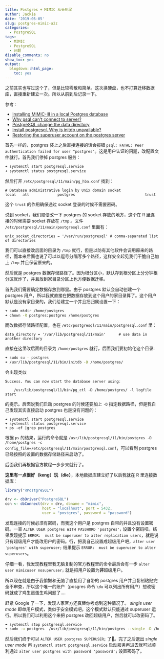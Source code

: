 ```yaml
---
title: Postgres + MIMIC 从头到尾
author: Jackie
date: '2019-05-05'
slug: postgres-mimic-a2z
categories:
  - PostgreSQL
tags:
  - MIMIC
  - PostgreSQL
  - 问题
disable_comments: no
show_toc: yes
output:
  blogdown::html_page:
    toc: yes
---
```



之前其实也写过这个了，但是比较零散和简单。这次换硬盘，也不打算迁移数据库，直接重新建立一次。所以从前到后记录一下。

参考：

- [Installing MIMIC-III in a local Postgres database](https://mimic.physionet.org/tutorials/install-mimic-locally-ubuntu/)
- [Why psql can't connect to server?](https://stackoverflow.com/questions/31645550/why-psql-cant-connect-to-server)
- [PostgreSQL change the data directory](https://stackoverflow.com/questions/37901481/postgresql-change-the-data-directory)
- [Install postgresql. Why is initdb unavailable?](https://askubuntu.com/questions/371737/install-postgresql-why-is-initdb-unavailable)
- [Restoring the superuser account on the postgres server](https://dba.stackexchange.com/questions/61781/restoring-the-superuser-account-on-the-postgres-server)

首先一样的，postgres 装上之后直接连接的话会报错 `psql: FATAL: Peer authentication failed for user "postgres"`。这是用户认证的问题，改配置文件就行。首先我们停掉 postgres 服务：

```bash
➜ systemctl start postgresql.service
➜ systemctl status postgresql.service
```

然后打开 `/etc/postgresql/11/main/pg_hba.conf` 找到：

```
# Database administrative login by Unix domain socket
local   all             postgres                                trust
```

这个 `trust` 的作用确保通过 socket 登录的时候不需要密码。

说到 socket，我们顺便改一下 postgres 的 socket 存放的地方，这个在 R 里连接的时候需要 socket 存放在 `/tmp` 。文件 `/etc/postgresql/11/main/postgresql.conf` 里面有：

```
unix_socket_directories = '/var/run/postgresql'	# comma-separated list of directories
```

我们可以直接改后面的目录为 `/tmp` 就行，但是以防有其他软件会调用原来的路径，而本来后面也说了可以以逗号分隔写多个路径，这样安全起见我们干脆自己加上 `/tmp` 并且保留原来的。

然后就是 postgres 数据存储路径了。因为根分区小，默认存到根分区上分分钟根分区就炸了，并且放到家目录分区上也方便数据迁移。

首先我们需要确定数据存放到哪里。由于 postgres 默认会自动创建一个 postgres 用户，所以我就直接在把数据存放到这个用户的家目录算了。这个用户默认是没有家目录的，我们给建立一个并且把归属设置一下：

```bash
➜ sudo mkdir /home/postgres
➜ chown -R postgres:postgres /home/postgres 
```

而改数据存储路径配置，也在 `/etc/postgresql/11/main/postgresql.conf` 里：

```
data_directory = '/var/lib/postgresql/11/main'		# use data in another directory
```

直接在这里改后面的目录为 `/home/postgres` 就行。后面我们要初始化这个目录:

```bash
➜ sudo su - postgres
➜ /usr/lib/postgresql/11/bin/initdb -D /home/postgres/
```

会出现类似

```
Success. You can now start the database server using:

    /usr/lib/postgresql/11/bin/pg_ctl -D /home/postgres/ -l logfile start
```

的提示。后面说我们启动 postgres 的时候还要加上 `-D` 指定数据路径，但是我自己发现其实直接启动 postgres 也是没有问题的：

```
➜ systemctl start postgresql.service 
➜ systemctl status postgresql.service 
➜ ps -ef |grep postgres
```

根据 `ps` 的结果，运行的命令就是 `/usr/lib/postgresql/11/bin/postgres -D /home/postgres -c config_file=/etc/postgresql/11/main/postgresql.conf`，可以看到 postgres 已经按照的设置的数据存储路径来启动了。

后面我们再根据官方教程一步步来就行了。

**这里有一点很好（keng）玩（die）**，本地数据库建立好了以后我就在 R 里连接数据库：

```R
library("RPostgreSQL")

drv <- dbDriver("PostgreSQL")
con <- dbConnect(drv = drv, dbname = "mimic",
                 host = "localhost", port = 5432,
                 user = "postgres", password = "password")
```

发现连接的时候必须有密码，而我这个用户是 postgres 自带的并且没有设置密码。一查 `ALTER USER postgres WITH PASSWORD 'postgres';`  设置个密码呗。结果发现提示 `ERROR:  must be superuser to alter replication users`，就是说只有超级用户才能改用户的密码。行，把我自己设置成超级用户吧，`alter user 'postgres' with superuser;` 结果提示 `ERROR:  must be superuser to alter superusers`。

仔细一看，我发现教程里我无脑复制的官方教程里的命令最后会有一步 `alter user mimicuser nosuperuser;` 就是把用户设置为**非**超级用户。

所以现在就是由于我偷懒和无脑了直接用了自带的 postgres 用户并且复制粘贴完全不审查，所以这个唯一的账户（posgres 命令 `\du` 可以列出所有用户）想改密码就成了鸡生蛋蛋生鸡问题了....

赶紧 Google 了一下，发现人家官方还真替你考虑到这种情况了。 *single user mode* 即单用户模式，类似于安全模式吧。这个模式默认只能通过 superuser 运行。所以我们可以利用这个来把 postgres 改回超级用户，然后就可以改密码了。


```bash
➜ systemctl stop postgresql.service
➜ sudo -u postgres  /usr/lib/postgresql/11/bin/postgres --single -D /home/postgres
```

然后我们终于可以 `ALTER USER postgres SUPERUSER;` 了🤦。完了之后退出 *single user mode* 再 `systemctl start postgresql.service` 启动服务再进去就可以顺利通过 `alter user postgres with password 'password';` 设置密码了。